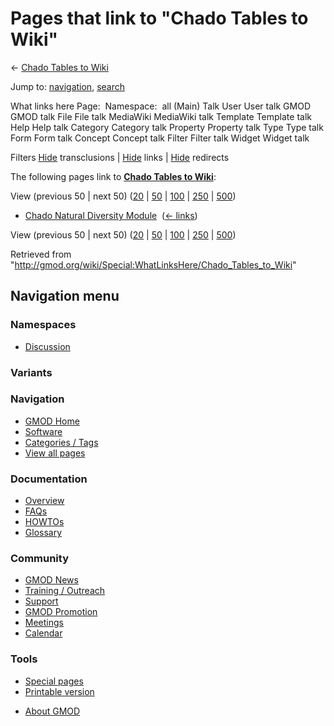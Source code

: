 <div id="mw-page-base" class="noprint">

</div>

<div id="mw-head-base" class="noprint">

</div>

<div id="content" class="mw-body" role="main">

<span id="top"></span>

<div id="mw-js-message" style="display:none;">

</div>



# <span dir="auto">Pages that link to "Chado Tables to Wiki"</span>

<div id="bodyContent">

<div id="contentSub">

← [Chado Tables to
Wiki](/wiki/Chado_Tables_to_Wiki "Chado Tables to Wiki")

</div>

<div id="jump-to-nav" class="mw-jump">

Jump to: [navigation](#mw-navigation), [search](#p-search)

</div>

<div id="mw-content-text">

What links here Page:  Namespace:  all (Main) Talk User User talk GMOD
GMOD talk File File talk MediaWiki MediaWiki talk Template Template talk
Help Help talk Category Category talk Property Property talk Type Type
talk Form Form talk Concept Concept talk Filter Filter talk Widget
Widget talk

Filters
[Hide](/mediawiki/index.php?title=Special:WhatLinksHere/Chado_Tables_to_Wiki&hidetrans=1 "Special:WhatLinksHere/Chado Tables to Wiki")
transclusions \|
[Hide](/mediawiki/index.php?title=Special:WhatLinksHere/Chado_Tables_to_Wiki&hidelinks=1 "Special:WhatLinksHere/Chado Tables to Wiki")
links \|
[Hide](/mediawiki/index.php?title=Special:WhatLinksHere/Chado_Tables_to_Wiki&hideredirs=1 "Special:WhatLinksHere/Chado Tables to Wiki")
redirects

The following pages link to **[Chado Tables to
Wiki](/wiki/Chado_Tables_to_Wiki "Chado Tables to Wiki")**:

View (previous 50 \| next 50)
([20](/mediawiki/index.php?title=Special:WhatLinksHere/Chado_Tables_to_Wiki&limit=20 "Special:WhatLinksHere/Chado Tables to Wiki")
\|
[50](/mediawiki/index.php?title=Special:WhatLinksHere/Chado_Tables_to_Wiki&limit=50 "Special:WhatLinksHere/Chado Tables to Wiki")
\|
[100](/mediawiki/index.php?title=Special:WhatLinksHere/Chado_Tables_to_Wiki&limit=100 "Special:WhatLinksHere/Chado Tables to Wiki")
\|
[250](/mediawiki/index.php?title=Special:WhatLinksHere/Chado_Tables_to_Wiki&limit=250 "Special:WhatLinksHere/Chado Tables to Wiki")
\|
[500](/mediawiki/index.php?title=Special:WhatLinksHere/Chado_Tables_to_Wiki&limit=500 "Special:WhatLinksHere/Chado Tables to Wiki"))

- [Chado Natural Diversity
  Module](/wiki/Chado_Natural_Diversity_Module "Chado Natural Diversity Module")
  ‎ <span class="mw-whatlinkshere-tools">([←
  links](/mediawiki/index.php?title=Special:WhatLinksHere&target=Chado+Natural+Diversity+Module "Special:WhatLinksHere"))</span>

View (previous 50 \| next 50)
([20](/mediawiki/index.php?title=Special:WhatLinksHere/Chado_Tables_to_Wiki&limit=20 "Special:WhatLinksHere/Chado Tables to Wiki")
\|
[50](/mediawiki/index.php?title=Special:WhatLinksHere/Chado_Tables_to_Wiki&limit=50 "Special:WhatLinksHere/Chado Tables to Wiki")
\|
[100](/mediawiki/index.php?title=Special:WhatLinksHere/Chado_Tables_to_Wiki&limit=100 "Special:WhatLinksHere/Chado Tables to Wiki")
\|
[250](/mediawiki/index.php?title=Special:WhatLinksHere/Chado_Tables_to_Wiki&limit=250 "Special:WhatLinksHere/Chado Tables to Wiki")
\|
[500](/mediawiki/index.php?title=Special:WhatLinksHere/Chado_Tables_to_Wiki&limit=500 "Special:WhatLinksHere/Chado Tables to Wiki"))

</div>

<div class="printfooter">

Retrieved from
"<http://gmod.org/wiki/Special:WhatLinksHere/Chado_Tables_to_Wiki>"

</div>

<div id="catlinks" class="catlinks catlinks-allhidden">

</div>

<div class="visualClear">

</div>

</div>

</div>

<div id="mw-navigation">

## Navigation menu

<div id="mw-head">



<div id="left-navigation">

<div id="p-namespaces" class="vectorTabs" role="navigation"
aria-labelledby="p-namespaces-label">

### Namespaces


- <span id="ca-talk"><a
  href="/mediawiki/index.php?title=Talk:Chado_Tables_to_Wiki&amp;action=edit&amp;redlink=1"
  accesskey="t"
  title="Discussion about the content page [t]">Discussion</a></span>

</div>

<div id="p-variants" class="vectorMenu emptyPortlet" role="navigation"
aria-labelledby="p-variants-label">

### 

### Variants[](#)

<div class="menu">

</div>

</div>

</div>





</div>

</div>

</div>

<div id="mw-panel">

<div id="p-logo" role="banner">

<a href="/wiki/Main_Page"
style="background-image: url(http://gmod.org/images/GMOD-cogs.png);"
title="Visit the main page"></a>

</div>

<div id="p-Navigation" class="portal" role="navigation"
aria-labelledby="p-Navigation-label">

### Navigation

<div class="body">

- <span id="n-GMOD-Home">[GMOD Home](/wiki/Main_Page)</span>
- <span id="n-Software">[Software](/wiki/GMOD_Components)</span>
- <span id="n-Categories-.2F-Tags">[Categories /
  Tags](/wiki/Categories)</span>
- <span id="n-View-all-pages">[View all
  pages](/wiki/Special:AllPages)</span>

</div>

</div>

<div id="p-Documentation" class="portal" role="navigation"
aria-labelledby="p-Documentation-label">

### Documentation

<div class="body">

- <span id="n-Overview">[Overview](/wiki/Overview)</span>
- <span id="n-FAQs">[FAQs](/wiki/Category:FAQ)</span>
- <span id="n-HOWTOs">[HOWTOs](/wiki/Category:HOWTO)</span>
- <span id="n-Glossary">[Glossary](/wiki/Glossary)</span>

</div>

</div>

<div id="p-Community" class="portal" role="navigation"
aria-labelledby="p-Community-label">

### Community

<div class="body">

- <span id="n-GMOD-News">[GMOD News](/wiki/GMOD_News)</span>
- <span id="n-Training-.2F-Outreach">[Training /
  Outreach](/wiki/Training_and_Outreach)</span>
- <span id="n-Support">[Support](/wiki/Support)</span>
- <span id="n-GMOD-Promotion">[GMOD
  Promotion](/wiki/GMOD_Promotion)</span>
- <span id="n-Meetings">[Meetings](/wiki/Meetings)</span>
- <span id="n-Calendar">[Calendar](/wiki/Calendar)</span>

</div>

</div>

<div id="p-tb" class="portal" role="navigation"
aria-labelledby="p-tb-label">

### Tools

<div class="body">

- <span id="t-specialpages"><a href="/wiki/Special:SpecialPages" accesskey="q"
  title="A list of all special pages [q]">Special pages</a></span>
- <span id="t-print"><a
  href="/mediawiki/index.php?title=Special:WhatLinksHere/Chado_Tables_to_Wiki&amp;printable=yes"
  rel="alternate" accesskey="p"
  title="Printable version of this page [p]">Printable version</a></span>

</div>

</div>

</div>

</div>

<div id="footer" role="contentinfo">

- <span id="footer-places-about">[About
  GMOD](/wiki/GMOD:About "GMOD:About")</span>

<!-- -->






</div>
